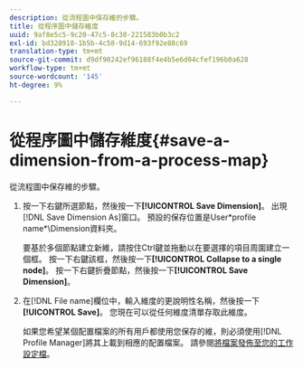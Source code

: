 ```yaml
---
description: 從流程圖中保存維的步驟。
title: 從程序圖中儲存維度
uuid: 9af8e5c5-9c20-47c5-8c30-221583b0b3c2
exl-id: bd328918-1b5b-4c58-9d14-693f92e88c69
translation-type: tm+mt
source-git-commit: d9df90242ef96188f4e4b5e6d04cfef196b0a628
workflow-type: tm+mt
source-wordcount: '145'
ht-degree: 9%

---
```


# 從程序圖中儲存維度{#save-a-dimension-from-a-process-map}

從流程圖中保存維的步驟。

1. 按一下右鍵所選節點，然後按一下&#x200B;**[!UICONTROL Save Dimension]**。 出現[!DNL Save Dimension As]窗口。 預設的保存位置是User\*profile name*\Dimension資料夾。

   要基於多個節點建立新維，請按住Ctrl鍵並拖動以在要選擇的項目周圍建立一個框。 按一下右鍵該框，然後按一下&#x200B;**[!UICONTROL Collapse to a single node]**。 按一下右鍵折疊節點，然後按一下&#x200B;**[!UICONTROL Save Dimension]**。

1. 在[!DNL File name]欄位中，輸入維度的更說明性名稱，然後按一下&#x200B;**[!UICONTROL Save]**。 您現在可以從任何維度清單存取此維度。

   如果您希望某個配置檔案的所有用戶都使用您保存的維，則必須使用[!DNL Profile Manager]將其上載到相應的配置檔案。 請參閱[將檔案發佈至您的工作設定檔](../../../../home/c-get-started/c-admin-intrf/c-prof-mgr/t-pub-files-wkg-prof.md#task-a0106e010c834d16bd60eef4721b6af9)。
